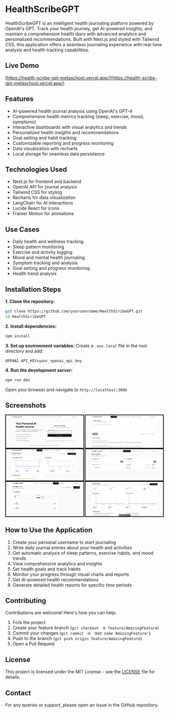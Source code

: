 # HealthScribeGPT
HealthScribeGPT is an intelligent health journaling platform powered by OpenAI's GPT. Track your health journey, get AI-powered insights, and maintain a comprehensive health diary with advanced analytics and personalized recommendations.
Built with Next.js and styled with Tailwind CSS, this application offers a seamless journaling experience with real-time analysis and health tracking capabilities.

## Live Demo
[https://health-scribe-gpt-metaschool.vercel.app/](https://health-scribe-gpt-metaschool.vercel.app/)

## Features
- AI-powered health journal analysis using OpenAI's GPT-4
- Comprehensive health metrics tracking (sleep, exercise, mood, symptoms)
- Interactive dashboards with visual analytics and trends
- Personalized health insights and recommendations
- Goal setting and habit tracking
- Customizable reporting and progress monitoring
- Data visualization with recharts
- Local storage for seamless data persistence

## Technologies Used
- Next.js for frontend and backend
- OpenAI API for journal analysis
- Tailwind CSS for styling
- Recharts for data visualization
- LangChain for AI interactions
- Lucide React for icons
- Framer Motion for animations

## Use Cases
- Daily health and wellness tracking
- Sleep pattern monitoring
- Exercise and activity logging
- Mood and mental health journaling
- Symptom tracking and analysis
- Goal setting and progress monitoring
- Health trend analysis

## Installation Steps
**1. Clone the repository:**
```bash
git clone https://github.com/yourusername/HealthScribeGPT.git
cd HealthScribeGPT
```

**2. Install dependencies:**
```bash
npm install
```

**3. Set up environment variables:**
Create a `.env.local` file in the root directory and add:
```
OPENAI_API_KEY=your_openai_api_key
```

**4. Run the development server:**
```bash
npm run dev
```
Open your browser and navigate to `http://localhost:3000`

## Screenshots

<div style="display: flex; justify-content: space-between;">
  <img src="https://github.com/0xmetaschool/health-scribe-gpt/blob/main/public/Screenshot%202024-12-13%20165300.png" alt="HealthScribeGPT Landing Page" style="width: 49%; border: 2px solid black;" />
  <img src="https://github.com/0xmetaschool/health-scribe-gpt/blob/main/public/Screenshot%202024-12-13%20165336.png" alt="HealthScribeGPT Dashboard" style="width: 49%; border: 2px solid black;" />
</div>

<div style="display: flex; justify-content: space-between;">
  <img src="https://github.com/0xmetaschool/health-scribe-gpt/blob/main/public/Screenshot%202024-12-13%20165401.png" alt="HealthScribeGPT Analytics Page" style="width: 49%; border: 2px solid black;" />
  <img src="https://github.com/0xmetaschool/health-scribe-gpt/blob/main/public/Screenshot%202024-12-13%20165456.png" alt="HealthScribeGPT Reports Page" style="width: 49%; border: 2px solid black;" />
</div>

<div style="display: flex; justify-content: space-between;">
  <img src="https://github.com/0xmetaschool/health-scribe-gpt/blob/main/public/Screenshot%202024-12-13%20165534.png" alt="HealthScribeGPT Goals Page" style="width: 49%; border: 2px solid black;" />
  <img src="https://github.com/0xmetaschool/health-scribe-gpt/blob/main/public/Screenshot%202024-12-13%20165551.png" alt="HealthScribeGPT Insights Page" style="width: 49%; border: 2px solid black;" />
</div>

## How to Use the Application
1. Create your personal username to start journaling
2. Write daily journal entries about your health and activities
3. Get automatic analysis of sleep patterns, exercise habits, and mood trends
4. View comprehensive analytics and insights
5. Set health goals and track habits
6. Monitor your progress through visual charts and reports
7. Get AI-powered health recommendations
8. Generate detailed health reports for specific time periods

## Contributing
Contributions are welcome! Here's how you can help:
1. Fork the project
2. Create your feature branch (`git checkout -b feature/AmazingFeature`)
3. Commit your changes (`git commit -m 'Add some AmazingFeature'`)
4. Push to the branch (`git push origin feature/AmazingFeature`)
5. Open a Pull Request

## License
This project is licensed under the MIT License - see the [LICENSE](LICENSE) file for details.

## Contact
For any queries or support, please open an issue in the GitHub repository.
